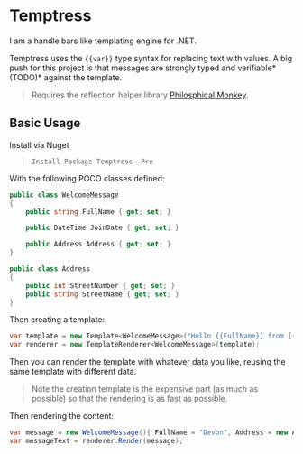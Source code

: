# Temptress
I am a handle bars like templating engine for .NET.

Temptress uses the `{{var}}` type syntax for replacing text with values.
A big push for this project is that messages are strongly typed and verifiable*(TODO)* against the template.

> Requires the reflection helper library [Philosphical Monkey](https://github.com/dburriss/PhilosophicalMonkey).

## Basic Usage

Install via Nuget
> `Install-Package Temptress -Pre`

With the following POCO classes defined:

```csharp
public class WelcomeMessage
{
    public string FullName { get; set; }

    public DateTime JoinDate { get; set; }

    public Address Address { get; set; }
}

public class Address
{
    public int StreetNumber { get; set; }
    public string StreetName { get; set; }
}
 ```
 Then creating a template:   
 
 ```csharp
var template = new Template<WelcomeMessage>("Hello {{FullName}} from {{Address.StreetNumber}} {{Address.StreetName}}!");
var renderer = new TemplateRenderer<WelcomeMessage>(template);
```
Then you can render the template with whatever data you like, reusing the same template with different data.

> Note the creation template is the expensive part (as much as possible) so that the rendering is as fast as possible.

Then rendering the content:

```csharp
var message = new WelcomeMessage(){ FullName = "Devon", Address = new Address{ StreetNumber = 5, StreetName = "Main"} };
var messageText = renderer.Render(message);
```